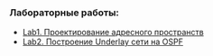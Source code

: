 ### Лабораторные работы:
 - [Lab1. Проектирование адресного пространств](lab01/)
 - [Lab2. Построение Underlay сети на OSPF](lab02/)
